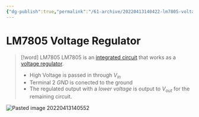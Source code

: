 ```yaml
---
{"dg-publish":true,"permalink":"/61-archive/20220413140422-lm7805-voltage-regulator/","dgHomeLink":true,"dgPassFrontmatter":false}
---
```



# LM7805 Voltage Regulator

> [!word] LM7805
> LM7805 is an [integrated circuit](20220413140744-integrated-circuit.md) that works as a [voltage regulator](20220413141443-voltage-regulator.md).
>
> - High Voltage is passed in through $V_{in}$
> - Terminal 2 $GND$ is conected to the ground
> - The regulated output with a _lower voltage_ is output to $V_{out}$ for the remaining circuit.

![Pasted image 20220413140552](Pasted-image-20220413140552.png)
